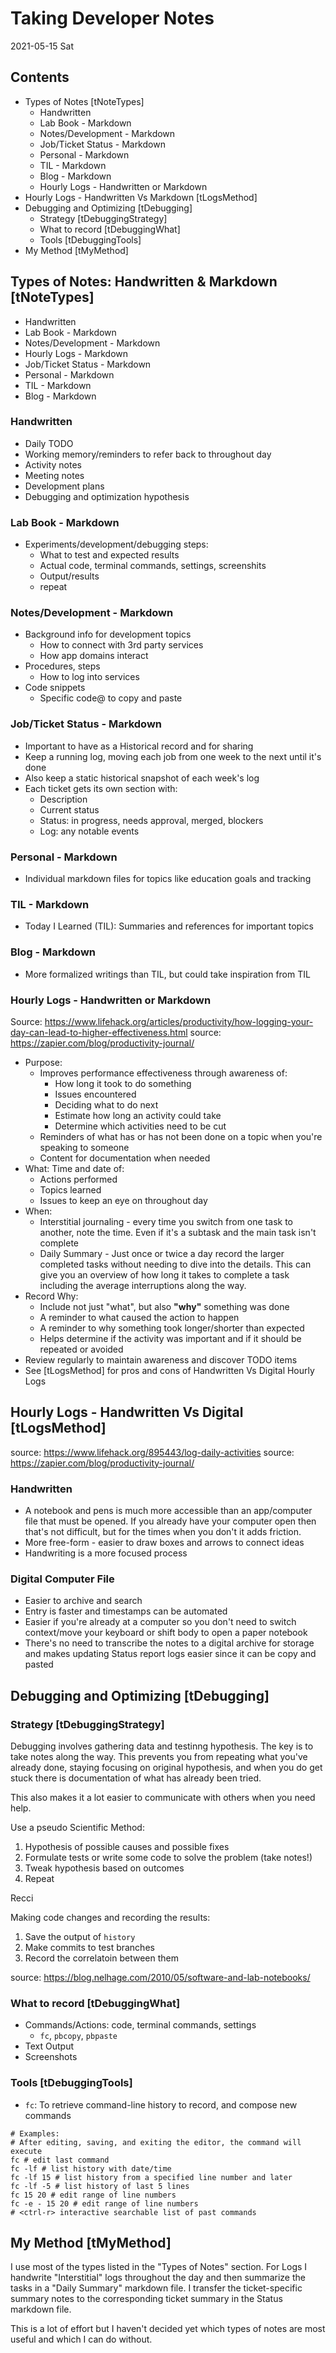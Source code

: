 Taking Developer Notes
================================================================================

2021-05-15 Sat

Contents
--------------------------------------------------------------------------------

* Types of Notes [tNoteTypes]
  - Handwritten
  - Lab Book - Markdown
  - Notes/Development - Markdown
  - Job/Ticket Status - Markdown
  - Personal - Markdown
  - TIL - Markdown
  - Blog - Markdown
  - Hourly Logs - Handwritten or Markdown
* Hourly Logs - Handwritten Vs Markdown [tLogsMethod]
* Debugging and Optimizing [tDebugging]
  - Strategy [tDebuggingStrategy]
  - What to record [tDebuggingWhat]
  - Tools [tDebuggingTools]
* My Method [tMyMethod]


Types of Notes: Handwritten & Markdown [tNoteTypes]
--------------------------------------------------------------------------------

* Handwritten
* Lab Book - Markdown
* Notes/Development - Markdown
* Hourly Logs - Markdown
* Job/Ticket Status - Markdown
* Personal - Markdown
* TIL - Markdown
* Blog - Markdown

### Handwritten

* Daily TODO
* Working memory/reminders to refer back to throughout day
* Activity notes
* Meeting notes
* Development plans
* Debugging and optimization hypothesis 

### Lab Book - Markdown

* Experiments/development/debugging steps:
  - What to test and expected results
  - Actual code, terminal commands, settings, screenshits
  - Output/results
  - repeat

### Notes/Development - Markdown

* Background info for development topics
  - How to connect with 3rd party services
  - How app domains interact
* Procedures, steps 
  - How to log into services
* Code snippets 
  - Specific code@ to copy and paste

### Job/Ticket Status - Markdown

* Important to have as a Historical record and for sharing
* Keep a running log, moving each job from one week to the next until it's done
* Also keep a static historical snapshot of each week's log
* Each ticket gets its own section with:
  - Description
  - Current status
  - Status: in progress, needs approval, merged, blockers
  - Log: any notable events

### Personal - Markdown

* Individual markdown files for topics like education goals and tracking

### TIL - Markdown

* Today I Learned (TIL): Summaries and references for important topics

### Blog - Markdown

* More formalized writings than TIL, but could take inspiration from TIL

### Hourly Logs - Handwritten or Markdown

Source: https://www.lifehack.org/articles/productivity/how-logging-your-day-can-lead-to-higher-effectiveness.html
source: https://zapier.com/blog/productivity-journal/

* Purpose:
  - Improves performance effectiveness through awareness of:
    - How long it took to do something
    - Issues encountered
    - Deciding what to do next
    - Estimate how long an activity could take
    - Determine which activities need to be cut
  - Reminders of what has or has not been done on a topic when you're speaking
    to someone
  - Content for documentation when needed
* What: Time and date of:
  - Actions performed
  - Topics learned
  - Issues to keep an eye on throughout day
* When:
  - Interstitial journaling - every time you switch from one task to another,
    note the time. Even if it's a subtask and the main task isn't complete
  - Daily Summary - Just once or twice a day record the larger completed tasks
    without needing to dive into the details. This can give you an overview of
    how long it takes to complete a task including the average interruptions
    along the way.
* Record Why:
  - Include not just "what", but also **"why"** something was done
  - A reminder to what caused the action to happen
  - A reminder to why something took longer/shorter than expected
  - Helps determine if the activity was important and if it should be repeated
    or avoided
* Review regularly to maintain awareness and discover TODO items
* See [tLogsMethod] for pros and cons of Handwritten Vs Digital Hourly Logs


Hourly Logs - Handwritten Vs Digital [tLogsMethod]
--------------------------------------------------------------------------------

source: https://www.lifehack.org/895443/log-daily-activities
source: https://zapier.com/blog/productivity-journal/

### Handwritten

* A notebook and pens is much more accessible than an app/computer file that
  must be opened. If you already have your computer open then that's not
  difficult, but for the times when you don't it adds friction.
* More free-form - easier to draw boxes and arrows to connect ideas
* Handwriting is a more focused process

### Digital Computer File

* Easier to archive and search
* Entry is faster and timestamps can be automated
* Easier if you're already at a computer so you don't need to switch
  context/move your keyboard or shift body to open a paper notebook
* There's no need to transcribe the notes to a digital archive for storage and
  makes updating Status report logs easier since it can be copy and pasted


Debugging and Optimizing [tDebugging]
--------------------------------------------------------------------------------

### Strategy [tDebuggingStrategy]

Debugging involves gathering data and testinng hypothesis. The key is to take
notes along the way. This prevents you from repeating what you've already done,
staying focusing on original hypothesis, and when you do get stuck there is
documentation of what has already been tried.

This also makes it a lot easier to communicate with others when you need help.

Use a pseudo Scientific Method:

1. Hypothesis of possible causes and possible fixes
2. Formulate tests or write some code to solve the problem (take notes!)
3. Tweak hypothesis based on outcomes
4. Repeat

Recci

Making code changes and recording the results:

1. Save the output of `history`
2. Make commits to test branches
3. Record the correlatoin between them

source: https://blog.nelhage.com/2010/05/software-and-lab-notebooks/ 

### What to record [tDebuggingWhat]

* Commands/Actions: code, terminal commands, settings
  - `fc`, `pbcopy`, `pbpaste`
* Text Output
* Screenshots

### Tools [tDebuggingTools]

* `fc`: To retrieve command-line history to record, and compose new commands

```
# Examples:
# After editing, saving, and exiting the editor, the command will execute
fc # edit last command
fc -lf # list history with date/time
fc -lf 15 # list history from a specified line number and later
fc -lf -5 # list history of last 5 lines
fc 15 20 # edit range of line numbers
fc -e - 15 20 # edit range of line numbers
# <ctrl-r> interactive searchable list of past commands
```


My Method [tMyMethod]
--------------------------------------------------------------------------------

I use most of the types listed in the "Types of Notes" section. For
Logs I handwrite "Interstitial" logs throughout the day and then summarize the
tasks in a "Daily Summary" markdown file. I transfer the ticket-specific
summary notes to the corresponding ticket summary in the Status markdown file.

This is a lot of effort but I haven't decided yet which types of notes are most
useful and which I can do without.

